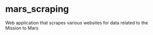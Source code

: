 # mars_scraping
Web application that scrapes various websites for data related to the Mission to Mars
